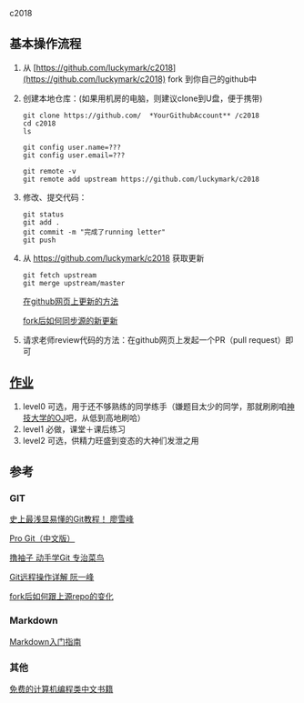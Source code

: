   c2018

## 基本操作流程

1. 从 [https://github.com/luckymark/c2018](https://github.com/luckymark/c2018) fork 到你自己的github中
2. 创建本地仓库：(如果用机房的电脑，则建议clone到U盘，便于携带)

	```
	git clone https://github.com/  *YourGithubAccount** /c2018
	cd c2018
	ls
	
	git config user.name=???
	git config user.email=??? 
	
	git remote -v
	git remote add upstream https://github.com/luckymark/c2018
	```
	
3. 修改、提交代码：

	```
	git status
	git add .
	git commit -m "完成了running letter"
	git push
	```	

4. 从 https://github.com/luckymark/c2018 获取更新

	```
	git fetch upstream
	git merge upstream/master
	```	
	[在github网页上更新的方法](https://www.zhihu.com/question/20393785/answer/30725725)
	
	[fork后如何同步源的新更新](https://segmentfault.com/q/1010000002590371)
	
5. 请求老师review代码的方法：在github网页上发起一个PR（pull request）即可

## [作业](https://github.com/luckymark/c2018/tree/master/practices)

1. level0 可选，用于还不够熟练的同学练手（嫌题目太少的同学，那就刷刷咱[神技大学的OJ](http://acm.uestc.edu.cn/#/)吧，从低到高地刷哈）
2. level1 必做，课堂＋课后练习
3. level2 可选，供精力旺盛到变态的大神们发泄之用

## 参考

### GIT

[史上最浅显易懂的Git教程！ 廖雪峰](http://www.liaoxuefeng.com/wiki/0013739516305929606dd18361248578c67b8067c8c017b000)

[Pro Git（中文版）](http://git.oschina.net/progit/)

[撸袖子 动手学Git 专治菜鸟](http://igit.linuxtoy.org/contents.html)

[Git远程操作详解 阮一峰](http://www.ruanyifeng.com/blog/2014/06/git_remote.html)

[fork后如何跟上源repo的变化](https://segmentfault.com/q/1010000002590371)

### Markdown

[Markdown入门指南](http://www.jianshu.com/p/1e402922ee32)

### 其他

[免费的计算机编程类中文书籍](https://github.com/wwj718/free-programming-books-zh_CN)
 